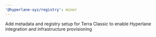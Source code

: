 ```yaml
---
'@hyperlane-xyz/registry': minor
---
```


Add metadata and registry setup for Terra Classic to enable Hyperlane integration and infrastructure provisioning
